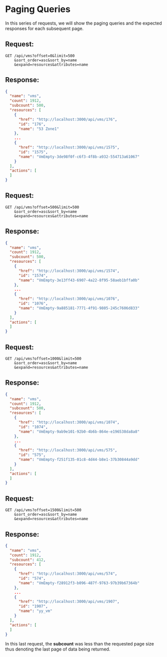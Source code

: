 # Paging Queries

In this series of requests, we will show the paging queries and the
expected responses for each subsequent page.

## Request:

    GET /api/vms?offset=0&limit=500
        &sort_order=asc&sort_by=name
        &expand=resources&attributes=name

## Response:

``` json
{
  "name": "vms",
  "count": 1912,
  "subcount": 500,
  "resources": [
    {
      "href": "http://localhost:3000/api/vms/176",
      "id": "176",
      "name": "53 Zone1"
    },
    ...
    {
      "href": "http://localhost:3000/api/vms/1575",
      "id": "1575",
      "name": "VmEmpty-3de98f0f-c6f3-4f8b-a932-554713a61067"
    }
  ],
  "actions": [
  ]
}
```

## Request:

    GET /api/vms?offset=500&limit=500
        &sort_order=asc&sort_by=name
        &expand=resources&attributes=name

## Response:

``` json
{
  "name": "vms",
  "count": 1912,
  "subcount": 500,
  "resources": [
    {
      "href": "http://localhost:3000/api/vms/1574",
      "id": "1574",
      "name": "VmEmpty-3e13ff43-6907-4a22-8f95-58aeb1bffa0b"
    },
    ...
    {
      "href": "http://localhost:3000/api/vms/1076",
      "id": "1076",
      "name": "VmEmpty-9a885181-7771-4f91-9805-245c7606d833"
    }
  ],
  "actions": [
  ]
}
```

## Request:

    GET /api/vms?offset=1000&limit=500
        &sort_order=asc&sort_by=name
        &expand=resources&attributes=name

## Response:

``` json
{
  "name": "vms",
  "count": 1912,
  "subcount": 500,
  "resources": [
    {
      "href": "http://localhost:3000/api/vms/1074",
      "id": "1074",
      "name": "VmEmpty-9ab9e101-92b0-4b6b-864e-e196538da8a8"
    },
    ...
    {
      "href": "http://localhost:3000/api/vms/575",
      "id": "575",
      "name": "VmEmpty-f251f135-01c8-4d44-b8e1-37b30844a9dd"
    }
  ],
  "actions": [
  ]
}
```

## Request:

    GET /api/vms?offset=1500&limit=500
        &sort_order=asc&sort_by=name
        &expand=resources&attributes=name

## Response:

``` json
{
  "name": "vms",
  "count": 1912,
  "subcount": 412,
  "resources": [
    {
      "href": "http://localhost:3000/api/vms/574",
      "id": "574",
      "name": "VmEmpty-f28912f3-b096-487f-9763-97b39b67364b"
    },
    ...
    {
      "href": "http://localhost:3000/api/vms/1907",
      "id": "1907",
      "name": "yy_vm"
    }
  ],
  "actions": [
  ]
}
```

<div class="note">

In this last request, the **subcount** was less than the requested page
size thus denoting the last page of data being returned.

</div>
